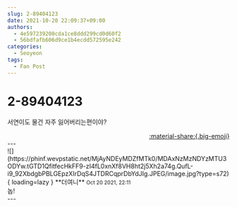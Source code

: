 ```yaml
---
slug: 2-89404123
date: 2021-10-20 22:09:37+09:00
authors:
  - 4e597239200cda1ce8ddd299cd0d60f2
  - 56bdfafb606d9ce1b4ecdd572595e242
categories:
  - Seoyeon
tags:
  - Fan Post
---
```


# 2-89404123

<div class="post-container" markdown="1">
<div class="content-container md-sidebar__scrollwrap" markdown="1">

서연이도 물건 자주 잃어버리는편이야?

</div>
</div>

<div style="text-align: right;" markdown="1">
<a href="https://weverse.io/fromis9/fanpost/2-89404123" style="text-align: right;">:material-share:{.big-emoji}</a>
</div>
---

<div class="comments-container md-sidebar__scrollwrap" markdown="1">
<div class="comment" markdown="1">
<div class='id-container' markdown="1">
![](https://phinf.wevpstatic.net/MjAyNDEyMDZfMTk0/MDAxNzMzNDYzMTU3ODYw.tGTD1QfitfecHkFF9-zI4fL0xnXf8VH8ht2j5Xh2a74g.QufL-i9_92XbdgbPBLGEpzXIrDqS4JTDRCqprDbYdJIg.JPEG/image.jpg?type=s72){ loading=lazy }
**<span class="artist">더여니</span>** <small>Oct 20 2021, 22:11</small><br>
</div>
<div class='comment-body' markdown="1">
놉!
</div>
</div>
</div>
---
